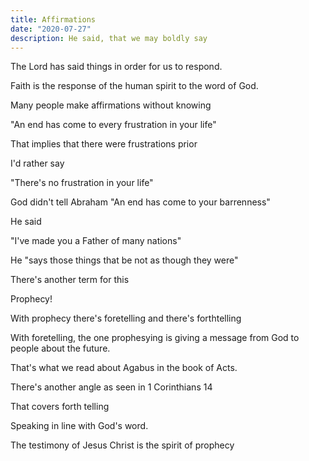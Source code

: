 ```yaml
---
title: Affirmations
date: "2020-07-27"
description: He said, that we may boldly say
---
```


The Lord has said things in order for us to respond.

Faith is the response of the human spirit to the word of God.

Many people make affirmations without knowing

"An end has come to every frustration in your life"

That implies that there were frustrations prior

I'd rather say

"There's no frustration in your life"

God didn't tell Abraham
"An end has come to your barrenness"

He said

"I've made you a Father of many nations"

He "says those things that be not as though they were"

There's another term for this

Prophecy!

With prophecy there's foretelling and there's forthtelling

With foretelling, the one prophesying is giving a message from God to people about the future.

That's what we read about Agabus in the book of Acts.

There's another angle as seen in 1 Corinthians 14

That covers forth telling

Speaking in line with God's word.

The testimony of Jesus Christ is the spirit of prophecy
